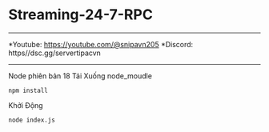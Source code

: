 # Streaming-24-7-RPC
____________________
*Youtube: https://youtube.com/@snipavn205
*Discord: https//dsc.gg/servertipacvn
____________________
Node phiên bản 18
Tải Xuống node_moudle
```
npm install
```
Khởi Động
```
node index.js
